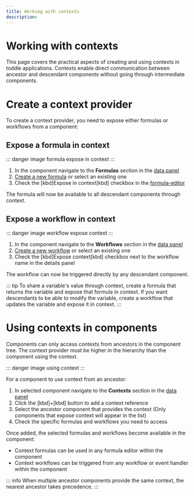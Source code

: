 ```yaml
---
title: Working with contexts
description:
---
```


# Working with contexts
This page covers the practical aspects of creating and using contexts in toddle applications. Contexts enable direct communication between ancestor and descendant components without going through intermediate components.

# Create a context provider
To create a context provider, you need to expose either formulas or workflows from a component:

## Expose a formula in context

::: danger
image formula expose in context
:::

1. In the component navigate to the **Formulas** section in the [data panel](/the-editor/data-panel)
3. [Create a new formula](/formulas/working-with-formulas#create-a-formula) or select an existing one
4. Check the [kbd]Expose in context[kbd] checkbox in the [formula-editor](/formulas/overview#the-formula-editor)

The formula will now be available to all descendant components through context.

## Expose a workflow in context

::: danger
image workflow expose context
:::

1. In the component navigate to the **Workflows** section in the [data panel](/the-editor/data-panel)
2. [Create a new workflow](/workflows/working-with-workflows) or select an existing one
3. Check the [kbd]Expose context[kbd] checkbox next to the workflow name in the details panel

The workflow can now be triggered directly by any descendant component.

::: tip
To share a variable's value through context, create a formula that returns the variable and expose that formula in context. If you want descendants to be able to modify the variable, create a workflow that updates the variable and expose it in context.
:::

# Using contexts in components
Components can only access contexts from ancestors in the component tree. The context provider must be higher in the hierarchy than the component using the context.

::: danger
image using context
:::

For a component to use context from an ancestor:
1. In selected component navigate to the **Contexts** section in the [data panel](/the-editor/data-panel)
2. Click the [kbd]+[kbd] button to add a context reference
3. Select the ancestor component that provides the context (Only components that expose context will appear in the list)
4. Check the specific formulas and workflows you need to access

Once added, the selected formulas and workflows become available in the component:
- Context formulas can be used in any formula editor within the component
- Context workflows can be triggered from any workflow or event handler within the component

::: info
When multiple ancestor components provide the same context, the nearest ancestor takes precedence.
:::